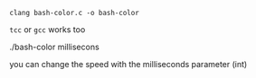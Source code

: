```
clang bash-color.c -o bash-color
```

`tcc` or `gcc` works too

./bash-color millisecons

you can change the speed with the milliseconds parameter (int)
